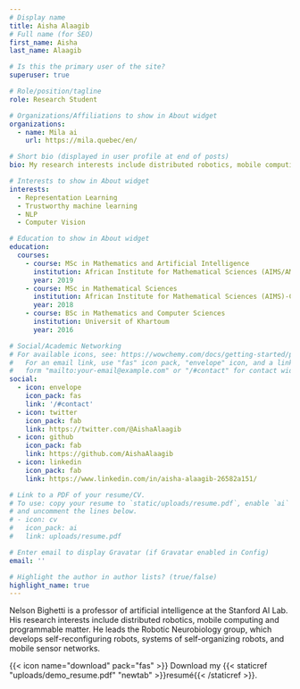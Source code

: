 ```yaml
---
# Display name
title: Aisha Alaagib
# Full name (for SEO)
first_name: Aisha
last_name: Alaagib

# Is this the primary user of the site?
superuser: true

# Role/position/tagline
role: Research Student

# Organizations/Affiliations to show in About widget
organizations:
  - name: Mila ai
    url: https://mila.quebec/en/

# Short bio (displayed in user profile at end of posts)
bio: My research interests include distributed robotics, mobile computing and programmable matter.

# Interests to show in About widget
interests:
  - Representation Learning
  - Trustworthy machine learning
  - NLP
  - Computer Vision

# Education to show in About widget
education:
  courses:
    - course: MSc in Mathematics and Artificial Intelligence
      institution: African Institute for Mathematical Sciences (AIMS/AMMI)-Rwanda
      year: 2019
    - course: MSc in Mathematical Sciences
      institution: African Institute for Mathematical Sciences (AIMS)-Cameroon
      year: 2018
    - course: BSc in Mathematics and Computer Sciences
      institution: Universit of Khartoum
      year: 2016

# Social/Academic Networking
# For available icons, see: https://wowchemy.com/docs/getting-started/page-builder/#icons
#   For an email link, use "fas" icon pack, "envelope" icon, and a link in the
#   form "mailto:your-email@example.com" or "/#contact" for contact widget.
social:
  - icon: envelope
    icon_pack: fas
    link: '/#contact'
  - icon: twitter
    icon_pack: fab
    link: https://twitter.com/@AishaAlaagib
  - icon: github
    icon_pack: fab
    link: https://github.com/AishaAlaagib
  - icon: linkedin
    icon_pack: fab
    link: https://www.linkedin.com/in/aisha-alaagib-26582a151/

# Link to a PDF of your resume/CV.
# To use: copy your resume to `static/uploads/resume.pdf`, enable `ai` icons in `params.toml`,
# and uncomment the lines below.
# - icon: cv
#   icon_pack: ai
#   link: uploads/resume.pdf

# Enter email to display Gravatar (if Gravatar enabled in Config)
email: ''

# Highlight the author in author lists? (true/false)
highlight_name: true
---
```


Nelson Bighetti is a professor of artificial intelligence at the Stanford AI Lab. His research interests include distributed robotics, mobile computing and programmable matter. He leads the Robotic Neurobiology group, which develops self-reconfiguring robots, systems of self-organizing robots, and mobile sensor networks.


{{< icon name="download" pack="fas" >}} Download my {{< staticref "uploads/demo_resume.pdf" "newtab" >}}resumé{{< /staticref >}}.
